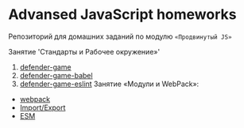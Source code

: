 # Advansed JavaScript homeworks

Репозиторий для домашних заданий по модулю `«Продвинутый JS»`

Занятие 'Стандарты и Рабочее окружение»'
1. [defender-game]()
2. [defender-game-babel]()
3. [defender-game-eslint]()
Занятие «Модули и WebPack»:
  - [webpack](https://github.com/KoensBerg/advanced-js-homeworks/tree/master/webpack)
  - [Import/Export](https://github.com/KoensBerg/advanced-js-homeworks/tree/master/import-export)
  - [ESM](https://github.com/KoensBerg/advanced-js-homeworks/tree/master/ESM)